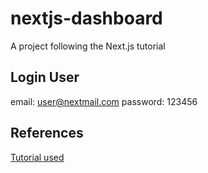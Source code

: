 # nextjs-dashboard 
A project following the Next.js tutorial
## Login User
 email: user@nextmail.com
 password: 123456
## References
[Tutorial used](https://nextjs.org/learn/dashboard-app/)
